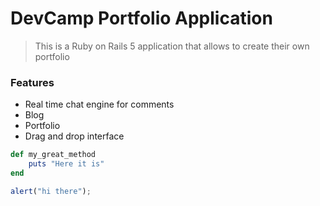 # DevCamp Portfolio Application

> This is a Ruby on Rails 5 application that allows to create their own portfolio

### Features

- Real time chat engine for comments
- Blog
- Portfolio
- Drag and drop interface

```ruby
def my_great_method
    puts "Here it is"
end
```

```javascript
alert("hi there");
```